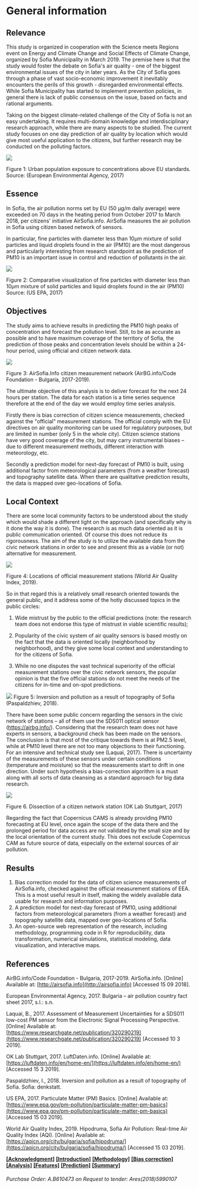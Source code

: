 

# General information
## Relevance

This study is organized in cooperation with the Science meets Regions event on Energy and Climate Change and Social Effects of Climate Change, organized by Sofia Municipality in March 2019. The premise here is that the study would foster the debate on Sofia&#39;s air quality - one of the biggest environmental issues of the city in later years. As the City of Sofia goes through a phase of vast socio-economic improvement it inevitably encounters the perils of this growth - disregarded environmental effects. While Sofia Municipality has started to implement prevention policies, in general there is lack of public consensus on the issue, based on facts and rational arguments.

Taking on the biggest climate-related challenge of the City of Sofia is not an easy undertaking. It requires multi-domain knowledge and interdisciplinary research approach, while there are many aspects to be studied. The current study focuses on one day prediction of air quality by location which would give most useful application to the citizens, but further research may be conducted on the polluting factors.

 ![](/media/01.png)

Figure 1: Urban population exposure to concentrations above EU standards. Source: (European Environmental Agency, 2017)

## Essence

In Sofia, the air pollution norms set by EU (50 µg/m daily average) were exceeded on 70 days in the heating period from October 2017 to March 2018, per citizens&#39; initiative AirSofia.info. AirSofia measures the air pollution in Sofia using citizen based network of sensors.

In particular, fine particles with diameter less than 10µm mixture of solid particles and liquid droplets found in the air (PM10) are the most dangerous and particularly interesting from research standpoint as the prediction of PM10 is an important issue in control and reduction of pollutants in the air.

 ![](/media/pm10size.png)

Figure 2: Comparative visualization of fine particles with diameter less than 10µm mixture of solid particles and liquid droplets found in the air (PM10) Source: (US EPA, 2017)

## Objectives

The study aims to achieve results in predicting the PM10 high peaks of concentration and forecast the pollution level. Still, to be as accurate as possible and to have maximum coverage of the territory of Sofia, the prediction of those peaks and concentration levels should be within a 24-hour period, using official and citizen network data.

 ![](/media/sofia_info.png)

Figure 3: AirSofia.Info citizen measurement network (AirBG.info/Code Foundation - Bulgaria, 2017-2019).

The ultimate objective of this analysis is to deliver forecast for the next 24 hours per station. The data for each station is a time series sequence therefore at the end of the day we would employ time series analysis.

Firstly there is bias correction of citizen science measurements, checked against the &quot;official&quot; measurement stations.  The official comply with the EU directives on air quality monitoring can be used for regulatory purposes, but are limited in number (only 5 in the whole city). Citizen science stations have very good coverage of the city, but may carry instrumental biases – due to different measurement methods, different interaction with meteorology, etc.

Secondly a prediction model for next-day forecast of PM10 is built, using additional factor from meteorological parameters (from a weather forecast) and topography satellite data. When there are qualitative prediction results, the data is mapped over geo-locations of Sofia.

## Local Context

There are some local community factors to be understood about the study which would shade a different light on the approach (and specifically why is it done the way it is done). The research is as much data oriented as it is public communication oriented. Of course this does not reduce its rigorousness. The aim of the study is to utilize the available data from the civic network stations in order to see and present this as a viable (or not) alternative for measurement.

 ![](/media/aqi.png)

Figure 4: Locations of official measurement stations (World Air Quality Index, 2019).

So in that regard this is a relatively small research oriented towards the general public, and it address some of the hotly discussed topics in the public circles:

1) Wide mistrust by the public to the official predictions (note: the research team does not endorse this type of mistrust in viable scientific results);

2) Popularity of the civic system of air quality sensors is based mostly on the fact that the data is oriented locally (neighborhood by neighborhood), and they give some local context and understanding to for the citizens of Sofia.

3) While no one disputes the vast technical superiority of the official measurement stations over the civic network sensors, the popular opinion is that the five official stations do not meet the needs of the citizens for in-time and on-spot predictions.

 ![](/media/inversia.png)
Figure 5: Inversion and pollution as a result of topography of Sofia (Paspaldzhiev, 2018).

There have been some public concern regarding the sensors in the civic network of stations – all of them use the SDS011 optical sensor (https://airbg.info/). Considering that the research team does not have experts in sensors, a background check has been made on the sensors. The conclusion is that most of the critique towards them is at PM2.5 level, while at PM10 level there are not too many objections to their functioning. For an intensive and technical study see (Laquai, 2017). There is uncertainty of the measurements of these sensors under certain conditions (temperature and moisture) so that the measurements start to drift in one direction. Under such hypothesis a bias-correction algorithm is a must along with all sorts of data cleansing as a standard approach for big data research.

 ![](/media/sensor_assembly.png)

Figure 6. Dissection of a citizen network station (OK Lab Stuttgart, 2017)

Regarding the fact that Copernicus CAMS is already providing PM10 forecasting at EU level, once again the scope of the data there and the prolonged period for data access are not validated by the small size and by the local orientation of the current study. This does not exclude Copernicus CAM as future source of data, especially on the external sources of air pollution.

## Results

1. Bias correction model for the data of citizen science measurements of AirSofia.info, checked against the official measurement stations of EEA. This is a most useful result in itself, making the widely available data usable for research and information purposes.
2. A prediction model for next-day forecast of PM10, using additional factors from meteorological parameters (from a weather forecast) and topography satellite data, mapped over geo-locations of Sofia.
3. An open-source web representation of the research, including methodology, programming code in R for reproducibility, data transformation, numerical simulations, statistical modeling, data visualization, and interactive maps.



## References

AirBG.info/Code Foundation - Bulgaria, 2017-2019. AirSofia.info. [Online] Available at: [http://airsofia.info](http://airsofia.info) [Accessed 15 09 2018].

European Environmental Agency, 2017. Bulgaria – air pollution country fact sheet 2017, s.l.: s.n.

Laquai, B., 2017. Assessment of Measurement Uncertainties for a SDS011 low-cost PM sensor from the Electronic Signal Processing Perspective. [Online] Available at: [https://www.researchgate.net/publication/320290219](https://www.researchgate.net/publication/320290219) [Accessed 10 3 2019].

OK Lab Stuttgart, 2017. LuftDaten.info. [Online] Available at: [https://luftdaten.info/en/home-en/](https://luftdaten.info/en/home-en/) [Accessed 15 3 2019].

Paspaldzhiev, I., 2018. Inversion and pollution as a result of topography of Sofia. Sofia: denkstatt.

US EPA, 2017. Particulate Matter (PM) Basics. [Online] Available at: [https://www.epa.gov/pm-pollution/particulate-matter-pm-basics](https://www.epa.gov/pm-pollution/particulate-matter-pm-basics) [Accessed 15 03 2019].

World Air Quality Index, 2019. Hipodruma, Sofia Air Pollution: Real-time Air Quality Index (AQI). [Online] Available at: [https://aqicn.org/city/bulgaria/sofia/hipodruma/](https://aqicn.org/city/bulgaria/sofia/hipodruma/) [Accessed 15 03 2019].

[__[Acknowledgment]__](README.md) [__[Introduction]__](introduction.md) [__[Methodology]__](methodology.md) [__[Bias correction]__](cleandata.md) [__[Analysis]__](analysis.md) [__[Features]__](features.md) [__[Prediction]__](prediction.md) [__[Summary]__](summary.md)

###### *Purchase Order: A.B610473 on Request to tender: Ares(2018)5990107*
